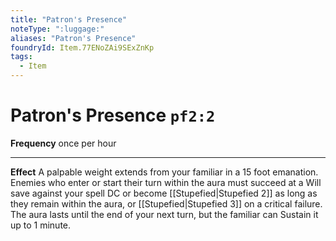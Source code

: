 ```yaml
---
title: "Patron's Presence"
noteType: ":luggage:"
aliases: "Patron's Presence"
foundryId: Item.77ENoZAi9SExZnKp
tags:
  - Item
---
```


# Patron's Presence `pf2:2`

**Frequency** once per hour

* * *

**Effect** A palpable weight extends from your familiar in a 15 foot emanation. Enemies who enter or start their turn within the aura must succeed at a Will save against your spell DC or become [[Stupefied|Stupefied 2]] as long as they remain within the aura, or [[Stupefied|Stupefied 3]] on a critical failure. The aura lasts until the end of your next turn, but the familiar can Sustain it up to 1 minute.
